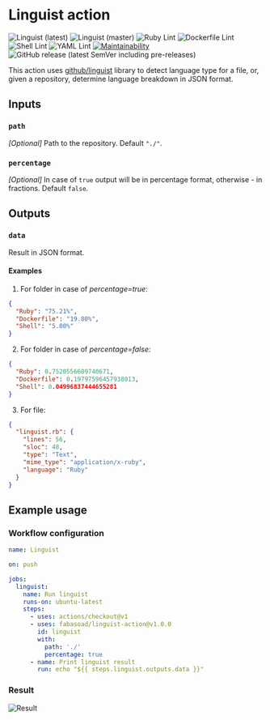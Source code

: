 # Linguist action
![Linguist (latest)](https://github.com/fabasoad/linguist-action/workflows/Linguist%20(latest)/badge.svg) ![Linguist (master)](https://github.com/fabasoad/linguist-action/workflows/Linguist%20(master)/badge.svg) ![Ruby Lint](https://github.com/fabasoad/linguist-action/workflows/Ruby%20Lint/badge.svg) ![Dockerfile Lint](https://github.com/fabasoad/linguist-action/workflows/Dockerfile%20Lint/badge.svg) ![Shell Lint](https://github.com/fabasoad/linguist-action/workflows/Shell%20Lint/badge.svg) ![YAML Lint](https://github.com/fabasoad/linguist-action/workflows/YAML%20Lint/badge.svg) [![Maintainability](https://api.codeclimate.com/v1/badges/13229b16ea7db1df48ff/maintainability)](https://codeclimate.com/github/fabasoad/linguist-action/maintainability) ![GitHub release (latest SemVer including pre-releases)](https://img.shields.io/github/v/release/fabasoad/linguist-action?include_prereleases)

This action uses [github/linguist](https://github.com/github/linguist) library to detect language type for a file, or, given a repository, determine language breakdown in JSON format.

## Inputs

### `path`

_[Optional]_ Path to the repository. Default `"./"`.

### `percentage`

_[Optional]_ In case of `true` output will be in percentage format, otherwise - in fractions. Default `false`.

## Outputs

### `data`

Result in JSON format.
#### Examples
1. For folder in case of _percentage=true_:
```json
{
  "Ruby": "75.21%",
  "Dockerfile": "19.80%",
  "Shell": "5.00%"
}
```
2. For folder in case of _percentage=false_:
```json
{
  "Ruby": 0.7520556609740671,
  "Dockerfile": 0.19797596457938013,
  "Shell": 0.04996837444655281
}
```
3. For file:
```json
{
  "linguist.rb": {
    "lines": 56,
    "sloc": 48,
    "type": "Text",
    "mime_type": "application/x-ruby",
    "language": "Ruby"
  }
}
```
## Example usage

### Workflow configuration

```yaml
name: Linguist

on: push

jobs:
  linguist:
    name: Run linguist
    runs-on: ubuntu-latest
    steps:
      - uses: actions/checkout@v1
      - uses: fabasoad/linguist-action@v1.0.0
        id: linguist
        with:
          path: './'
          percentage: true
      - name: Print linguist result
        run: echo "${{ steps.linguist.outputs.data }}"
```

### Result
![Result](https://raw.githubusercontent.com/fabasoad/linguist-action/master/screenshot.png)